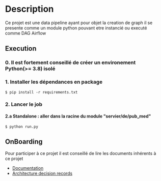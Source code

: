 # Description
Ce projet est une data pipeline ayant pour objet la creation de graph il se presente comme un module python pouvant etre instancié ou executé comme DAG Airflow

## Execution
### 0. Il est fortement conseillé de créer un environement Python(>= 3.8) isolé 
### 1. Installer les dépendances en package 
```
$ pip install -r requirements.txt 
```
### 2. Lancer le job
#### 2.a Standalone : aller dans la racine du module "servier/de/pub_med"
```
$ python run.py
```

## OnBoarding
Pour participer à ce projet il est conseillé de lire les documents inhérents à ce projet
- [Documentation](servier/de/pub_med/doc/main.md)
- [Architecture decision records](servier/de/pub_med/doc/main.md)

